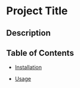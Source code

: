 <!-- Generate a Readme for this project -->

# Project Title

## Description

## Table of Contents

* [Installation](#installation)

* [Usage](#usage)


